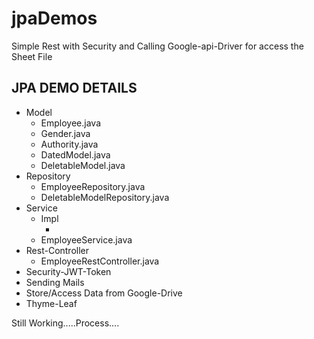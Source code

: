 # jpaDemos
Simple Rest with Security and Calling Google-api-Driver for access the Sheet File
<h2>JPA DEMO DETAILS</h2>
<ul>
<li>
    Model
    <ul>
          <li>Employee.java	</li>
          <li>Gender.java</li>
          <li>Authority.java</li>
          <li>DatedModel.java</li>
          <li>DeletableModel.java</li>
    </ul>
</li>
  
<li>Repository
    <ul>
          <li>EmployeeRepository.java</li>
          <li>DeletableModelRepository.java</li>
    </ul>
</li>
<li>Service
   <ul>
      <li>Impl
          <ul>
              <li></li>
          </ul>
      </li>
      <li>EmployeeService.java</li>
    </ul>
</li>
<li>Rest-Controller
   <ul>
        <li>EmployeeRestController.java</li>
    </ul>
</li>
<li>Security-JWT-Token</li>
<li>Sending Mails</li>
<li>Store/Access Data from Google-Drive</li>
<li>Thyme-Leaf</li>
</ul>
<h> Still Working.....Process....</he>
